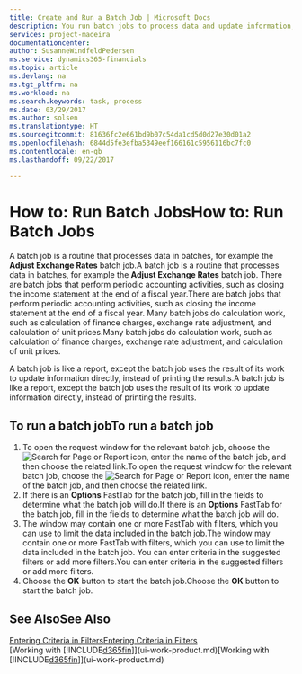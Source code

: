 ```yaml
---
title: Create and Run a Batch Job | Microsoft Docs
description: You run batch jobs to process data and update information, for example, to do periodic accounting activities, or to do calculations.
services: project-madeira
documentationcenter: 
author: SusanneWindfeldPedersen
ms.service: dynamics365-financials
ms.topic: article
ms.devlang: na
ms.tgt_pltfrm: na
ms.workload: na
ms.search.keywords: task, process
ms.date: 03/29/2017
ms.author: solsen
ms.translationtype: HT
ms.sourcegitcommit: 81636fc2e661bd9b07c54da1cd5d0d27e30d01a2
ms.openlocfilehash: 6844d5fe3efba5349eef166161c5956116bc7fc0
ms.contentlocale: en-gb
ms.lasthandoff: 09/22/2017

---
```

# <a name="how-to-run-batch-jobs"></a><span data-ttu-id="1f2f9-103">How to: Run Batch Jobs</span><span class="sxs-lookup"><span data-stu-id="1f2f9-103">How to: Run Batch Jobs</span></span>
<span data-ttu-id="1f2f9-104">A batch job is a routine that processes data in batches, for example the **Adjust Exchange Rates** batch job.</span><span class="sxs-lookup"><span data-stu-id="1f2f9-104">A batch job is a routine that processes data in batches, for example the **Adjust Exchange Rates** batch job.</span></span> <span data-ttu-id="1f2f9-105">There are batch jobs that perform periodic accounting activities, such as closing the income statement at the end of a fiscal year.</span><span class="sxs-lookup"><span data-stu-id="1f2f9-105">There are batch jobs that perform periodic accounting activities, such as closing the income statement at the end of a fiscal year.</span></span> <span data-ttu-id="1f2f9-106">Many batch jobs do calculation work, such as calculation of finance charges, exchange rate adjustment, and calculation of unit prices.</span><span class="sxs-lookup"><span data-stu-id="1f2f9-106">Many batch jobs do calculation work, such as calculation of finance charges, exchange rate adjustment, and calculation of unit prices.</span></span>

<span data-ttu-id="1f2f9-107">A batch job is like a report, except the batch job uses the result of its work to update information directly, instead of printing the results.</span><span class="sxs-lookup"><span data-stu-id="1f2f9-107">A batch job is like a report, except the batch job uses the result of its work to update information directly, instead of printing the results.</span></span>

## <a name="to-run-a-batch-job"></a><span data-ttu-id="1f2f9-108">To run a batch job</span><span class="sxs-lookup"><span data-stu-id="1f2f9-108">To run a batch job</span></span>
1. <span data-ttu-id="1f2f9-109">To open the request window for the relevant batch job, choose the ![Search for Page or Report](media/ui-search/search_small.png "Search for Page or Report icon") icon, enter the name of the batch job, and then choose the related link.</span><span class="sxs-lookup"><span data-stu-id="1f2f9-109">To open the request window for the relevant batch job, choose the ![Search for Page or Report](media/ui-search/search_small.png "Search for Page or Report icon") icon, enter the name of the batch job, and then choose the related link.</span></span>
2. <span data-ttu-id="1f2f9-110">If there is an **Options** FastTab for the batch job, fill in the fields to determine what the batch job will do.</span><span class="sxs-lookup"><span data-stu-id="1f2f9-110">If there is an **Options** FastTab for the batch job, fill in the fields to determine what the batch job will do.</span></span>
3. <span data-ttu-id="1f2f9-111">The window may contain one or more FastTab with filters, which you can use to limit the data included in the batch job.</span><span class="sxs-lookup"><span data-stu-id="1f2f9-111">The window may contain one or more FastTab with filters, which you can use to limit the data included in the batch job.</span></span> <span data-ttu-id="1f2f9-112">You can enter criteria in the suggested filters or add more filters.</span><span class="sxs-lookup"><span data-stu-id="1f2f9-112">You can enter criteria in the suggested filters or add more filters.</span></span>
4. <span data-ttu-id="1f2f9-113">Choose the **OK** button to start the batch job.</span><span class="sxs-lookup"><span data-stu-id="1f2f9-113">Choose the **OK** button to start the batch job.</span></span>

## <a name="see-also"></a><span data-ttu-id="1f2f9-114">See Also</span><span class="sxs-lookup"><span data-stu-id="1f2f9-114">See Also</span></span>
[<span data-ttu-id="1f2f9-115">Entering Criteria in Filters</span><span class="sxs-lookup"><span data-stu-id="1f2f9-115">Entering Criteria in Filters</span></span>](ui-enter-criteria-filters.md)  
<span data-ttu-id="1f2f9-116">[Working with [!INCLUDE[d365fin](includes/d365fin_md.md)]](ui-work-product.md)</span><span class="sxs-lookup"><span data-stu-id="1f2f9-116">[Working with [!INCLUDE[d365fin](includes/d365fin_md.md)]](ui-work-product.md)</span></span>

